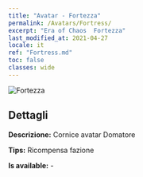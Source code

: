 ```yaml
---
title: "Avatar - Fortezza"
permalink: /Avatars/Fortress/
excerpt: "Era of Chaos  Fortezza"
last_modified_at: 2021-04-27
locale: it
ref: "Fortress.md"
toc: false
classes: wide
---
```

 ![Fortezza](/images/a/avatarFrame_46.png)

## Dettagli

 **Descrizione:** Cornice avatar Domatore 

 **Tips:** Ricompensa fazione 

 **Is available:**  - 

